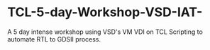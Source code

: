 # TCL-5-day-Workshop-VSD-IAT-
A 5 day intense workshop using VSD's VM VDI on TCL Scripting to automate  RTL to GDSII process.
